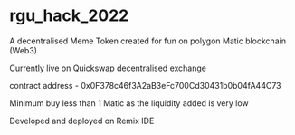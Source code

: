 # rgu_hack_2022
A decentralised Meme Token created for fun on polygon Matic blockchain (Web3)

Currently live on Quickswap decentralised exchange 

contract address - 0x0F378c46f3A2aB3eFc700Cd30431b0b04fA44C73

Minimum buy less than 1 Matic as the liquidity added is very low

Developed and deployed on Remix IDE
